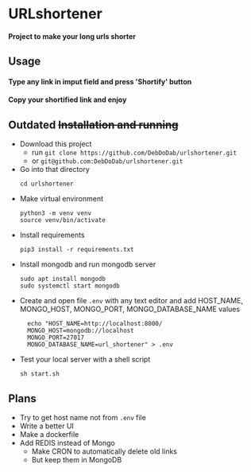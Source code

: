 # URLshortener

#### Project to make your long urls shorter


## Usage

#### Type any link in imput field and press 'Shortify' button
#### Copy your shortified link and enjoy  


## Outdated ~~Installation and running~~


* Download this project
  * run `git clone https://github.com/DebDoDab/urlshortener.git` 
  * or `git@github.com:DebDoDab/urlshortener.git`
* Go into that directory
  ```
  cd urlshortener
  ```
* Make virtual environment
  ```
  python3 -m venv venv
  source venv/bin/activate
  ```
* Install requirements
  ```
  pip3 install -r requirements.txt
  ```
* Install mongodb and run mongodb server
  ```
  sudo apt install mongodb
  sudo systemctl start mongodb
  ``` 
* Create and open file `.env` with any text editor and 
add HOST_NAME, MONGO_HOST, MONGO_PORT, MONGO_DATABASE_NAME values
  ```
    echo "HOST_NAME=http://localhost:8000/
    MONGO_HOST=mongodb://localhost
    MONGO_PORT=27017
    MONGO_DATABASE_NAME=url_shortener" > .env
  ```
* Test your local server with a shell script
  ```
  sh start.sh
  ```


## Plans
* Try to get host name not from `.env` file
* Write a better UI
* Make a dockerfile
* Add REDIS instead of Mongo
  * Make CRON to automatically delete old links
  * But keep them in MongoDB